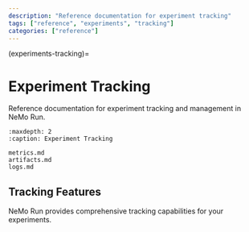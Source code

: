 ```yaml
---
description: "Reference documentation for experiment tracking"
tags: ["reference", "experiments", "tracking"]
categories: ["reference"]
---
```


(experiments-tracking)=
# Experiment Tracking

Reference documentation for experiment tracking and management in NeMo Run.

```{toctree}
:maxdepth: 2
:caption: Experiment Tracking

metrics.md
artifacts.md
logs.md
```

## Tracking Features

NeMo Run provides comprehensive tracking capabilities for your experiments.

